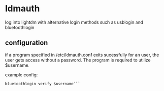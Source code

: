 # ldmauth
log into lightdm with alternative login methods such as usblogin and bluetoothlogin

## configuration
if a program specified in /etc/ldmauth.conf exits sucessfully for an user, the user gets access without a password. The program is required to utilize $username.

example config:

```usblogin verify $username
bluetoothlogin verify $username```
